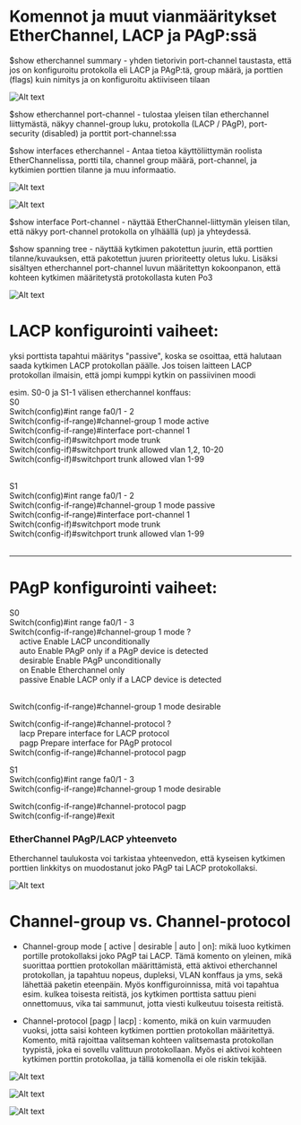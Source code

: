 # Komennot ja muut vianmääritykset EtherChannel, LACP ja PAgP:ssä

$show etherchannel summary -  yhden tietorivin port-channel taustasta, että jos on konfiguroitu protokolla eli LACP ja PAgP:tä, group määrä, ja porttien (flags) kuin nimitys ja on konfiguroitu aktiiviseen tilaan 

![Alt text](images/Etherchannel-summary1.PNG?raw=true)

$show etherchannel port-channel - tulostaa yleisen tilan etherchannel liittymästä, näkyy channel-group luku, protokolla (LACP / PAgP), port-security (disabled) ja porttit port-channel:ssa 

$show interfaces etherchannel - Antaa tietoa käyttöliittymän roolista EtherChannelissa, portti tila, channel group määrä, port-channel, ja kytkimien porttien tilanne ja muu informaatio. 

![Alt text](images/Etherchannel-interfaces-1.PNG?raw=true)

![Alt text](images/Etherchannel-interfaces-2Total.PNG?raw=true)


$show interface Port-channel - näyttää EtherChannel-liittymän yleisen tilan, että näkyy port-channel protokolla on ylhäällä (up) ja yhteydessä.

$show spanning tree - näyttää kytkimen pakotettun juurin, että porttien tilanne/kuvauksen, että pakotettun juuren prioriteetty oletus luku. Lisäksi sisältyen etherchannel port-channel luvun määritettyn kokoonpanon, että kohteen kytkimen määritetystä protokollasta kuten Po3 

![Alt text](images/Etherchannel-STP-status.PNG?raw=true)

# LACP konfigurointi vaiheet:

yksi porttista tapahtui määritys "passive", koska se osoittaa, että halutaan saada kytkimen LACP protokollan päälle. Jos toisen laitteen LACP protokollan ilmaisin, että jompi kumppi kytkin on passiivinen moodi

esim. S0-0 ja S1-1 välisen etherchannel konffaus:
<br>
S0 <br>
Switch(config)#int range fa0/1 - 2 <br>
Switch(config-if-range)#channel-group 1 mode active <br>
Switch(config-if-range)#interface port-channel 1 <br>
Switch(config-if)#switchport mode trunk <br>
Switch(config-if)#switchport trunk allowed vlan 1,2, 10-20 <br>
Switch(config-if)#switchport trunk allowed vlan 1-99  <br><br>

S1 <br> 
Switch(config)#int range fa0/1 - 2 <br> 
Switch(config-if-range)#channel-group 1 mode passive <br>
Switch(config-if-range)#interface port-channel 1 <br>
Switch(config-if)#switchport mode trunk <br>
Switch(config-if)#switchport trunk allowed vlan 1-99 <br><br>

<hr> 

# PAgP konfigurointi vaiheet:

S0<br>
Switch(config)#int range fa0/1 - 3 <br>
Switch(config-if-range)#channel-group 1 mode ? <br>
&emsp; active     Enable LACP unconditionally <br>
&emsp; auto       Enable PAgP only if a PAgP device is detected <br>
&emsp; desirable  Enable PAgP unconditionally <br>
&emsp; on         Enable Etherchannel only <br>
&emsp; passive    Enable LACP only if a LACP device is detected <br> <br>

Switch(config-if-range)#channel-group 1 mode desirable <br>

Switch(config-if-range)#channel-protocol ? <br>
&emsp; lacp  Prepare interface for LACP protocol <br>
&emsp; pagp  Prepare interface for PAgP protocol <br>
Switch(config-if-range)#channel-protocol pagp <br>

S1 <br>
Switch(config)#int range fa0/1 - 3 <br>
Switch(config-if-range)#channel-group 1 mode desirable <br>

Switch(config-if-range)#channel-protocol pagp <br>
Switch(config-if-range)#exit <br>
 
<h3> EtherChannel PAgP/LACP yhteenveto </h3>
Etherchannel taulukosta voi tarkistaa yhteenvedon, että kyseisen kytkimen porttien linkkitys on muodostanut joko PAgP tai LACP protokollaksi.

![Alt text](images/EtherChannel-pagp-conf-3Summary.PNG?raw=true)

# Channel-group vs. Channel-protocol

- Channel-group <luku> mode [ active | desirable | auto | on]: mikä luoo kytkimen portille protokollaksi joko PAgP tai LACP. Tämä komento on yleinen, mikä suorittaa porttien protokollan määrittämistä, että aktivoi etherchannel protokollan, ja tapahtuu nopeus, dupleksi, VLAN konffaus ja yms, sekä lähettää paketin eteenpäin. Myös konffiguroinnissa, mitä voi tapahtua esim. kulkea toisesta reitistä, jos kytkimen porttista sattuu pieni onnettomuus, vika tai sammunut, jotta viesti kulkeutuu toisesta reitistä. 
 
- Channel-protocol [pagp | lacp] : komento, mikä on kuin varmuuden vuoksi, jotta saisi kohteen kytkimen porttien protokollan määritettyä. Komento, mitä rajoittaa valitseman kohteen valitsemasta protokollan tyypistä, joka ei sovellu valittuun protokollaan. Myös ei aktivoi kohteen kytkimen porttin protokollaa, ja tällä komenolla ei ole riskin tekijää.

![Alt text](images/EtherChannel-groupVSprotocol.PNG?raw=true)

![Alt text](images/Etherchannel-channelGroup.PNG?raw=true)
 
![Alt text](images/Etherchannel-channelTypes.PNG?raw=true)

